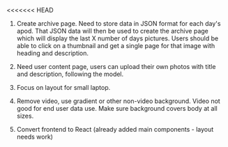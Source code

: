 <<<<<<< HEAD

1. Create archive page. Need to store data in JSON format for each day's apod. That JSON data will then be used to create the archive page which will display the last X number of days pictures. Users should be able to click on a thumbnail and get a single page for that image with heading and description.

2. Need user content page, users can upload their own photos with title and description, following the model.

3. Focus on layout for small laptop.

4. Remove video, use gradient or other non-video background. Video not good for end user data use. Make sure background covers body at all sizes.

5. Convert frontend to React (already added main components - layout needs work)
